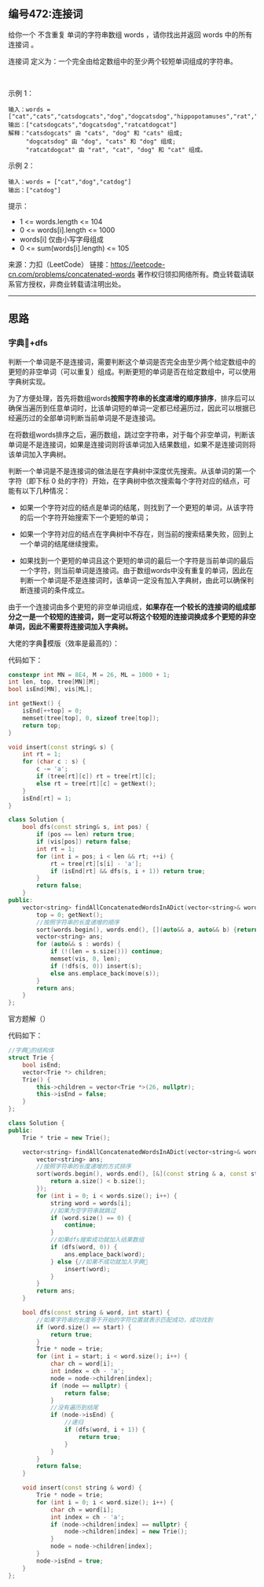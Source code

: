## 编号472:连接词

给你一个 不含重复 单词的字符串数组 words ，请你找出并返回 words 中的所有 连接词 。

连接词 定义为：一个完全由给定数组中的至少两个较短单词组成的字符串。

 

示例 1：
```
输入：words = ["cat","cats","catsdogcats","dog","dogcatsdog","hippopotamuses","rat","ratcatdogcat"]
输出：["catsdogcats","dogcatsdog","ratcatdogcat"]
解释："catsdogcats" 由 "cats", "dog" 和 "cats" 组成; 
     "dogcatsdog" 由 "dog", "cats" 和 "dog" 组成; 
     "ratcatdogcat" 由 "rat", "cat", "dog" 和 "cat" 组成。
```
示例 2：
```
输入：words = ["cat","dog","catdog"]
输出：["catdog"] 
```
提示：

* 1 <= words.length <= 104
* 0 <= words[i].length <= 1000
* words[i] 仅由小写字母组成
* 0 <= sum(words[i].length) <= 105


来源：力扣（LeetCode）
链接：https://leetcode-cn.com/problems/concatenated-words
著作权归领扣网络所有。商业转载请联系官方授权，非商业转载请注明出处。

---
## 思路

### 字典🌲+dfs

判断一个单词是不是连接词，需要判断这个单词是否完全由至少两个给定数组中的更短的非空单词（可以重复）组成。判断更短的单词是否在给定数组中，可以使用字典树实现。

为了方便处理，首先将数组words**按照字符串的长度递增的顺序排序**，排序后可以确保当遍历到任意单词时，比该单词短的单词一定都已经遍历过，因此可以根据已经遍历过的全部单词判断当前单词是不是连接词。

在将数组words排序之后，遍历数组，跳过空字符串，对于每个非空单词，判断该单词是不是连接词，如果是连接词则将该单词加入结果数组，如果不是连接词则将该单词加入字典树。

判断一个单词是不是连接词的做法是在字典树中深度优先搜索。从该单词的第一个字符（即下标 0 处的字符）开始，在字典树中依次搜索每个字符对应的结点，可能有以下几种情况：

* 如果一个字符对应的结点是单词的结尾，则找到了一个更短的单词，从该字符的后一个字符开始搜索下一个更短的单词；

* 如果一个字符对应的结点在字典树中不存在，则当前的搜索结果失败，回到上一个单词的结尾继续搜索。

* 如果找到一个更短的单词且这个更短的单词的最后一个字符是当前单词的最后一个字符，则当前单词是连接词。由于数组words中没有重复的单词，因此在判断一个单词是不是连接词时，该单词一定没有加入字典树，由此可以确保判断连接词的条件成立。

由于一个连接词由多个更短的非空单词组成，**如果存在一个较长的连接词的组成部分之一是一个较短的连接词，则一定可以将这个较短的连接词换成多个更短的非空单词，因此不需要将连接词加入字典树。**

大佬的字典🌲模版（效率是最高的）：

代码如下：
```c++
constexpr int MN = 8E4, M = 26, ML = 1000 + 1;
int len, top, tree[MN][M];
bool isEnd[MN], vis[ML];

int getNext() {
    isEnd[++top] = 0;
    memset(tree[top], 0, sizeof tree[top]);
    return top;
}

void insert(const string& s) {
    int rt = 1;
    for (char c : s) {
        c -= 'a';
        if (tree[rt][c]) rt = tree[rt][c];
        else rt = tree[rt][c] = getNext();
    }
    isEnd[rt] = 1;
}

class Solution {
    bool dfs(const string& s, int pos) {
        if (pos == len) return true;
        if (vis[pos]) return false;
        int rt = 1;
        for (int i = pos; i < len && rt; ++i) {
            rt = tree[rt][s[i] - 'a'];
            if (isEnd[rt] && dfs(s, i + 1)) return true;
        }
        return false;
    }
public:
    vector<string> findAllConcatenatedWordsInADict(vector<string>& words) {
        top = 0; getNext();
        //按照字符串的长度递增的顺序
        sort(words.begin(), words.end(), [](auto&& a, auto&& b) {return a.size() < b.size();});
        vector<string> ans;
        for (auto&& s : words) {            
            if (!(len = s.size())) continue;
            memset(vis, 0, len);
            if (!dfs(s, 0)) insert(s);
            else ans.emplace_back(move(s));
        }
        return ans;
    }
};
```

官方题解（）

代码如下：
```c++
//字典🌲的结构体
struct Trie {
    bool isEnd;
    vector<Trie *> children;
    Trie() {
        this->children = vector<Trie *>(26, nullptr);
        this->isEnd = false;
    }
};

class Solution {
public:
    Trie * trie = new Trie();

    vector<string> findAllConcatenatedWordsInADict(vector<string>& words) {
        vector<string> ans;
        //按照字符串的长度递增的方式排序
        sort(words.begin(), words.end(), [&](const string & a, const string & b){
            return a.size() < b.size(); 
        });
        for (int i = 0; i < words.size(); i++) {
            string word = words[i];
            //如果为空字符串就跳过
            if (word.size() == 0) {
                continue;
            }
            //如果dfs搜索成功就加入结果数组
            if (dfs(word, 0)) {
                ans.emplace_back(word);
            } else {//如果不成功就加入字典🌲
                insert(word);
            }
        }
        return ans;
    }

    bool dfs(const string & word, int start) {
        //如果字符串的长度等于开始的字符位置就表示匹配成功，成功找到
        if (word.size() == start) {
            return true;
        }
        Trie * node = trie;
        for (int i = start; i < word.size(); i++) {
            char ch = word[i];
            int index = ch - 'a';
            node = node->children[index];
            if (node == nullptr) {
                return false;
            }
            //没有遍历到结尾
            if (node->isEnd) {
                //递归
                if (dfs(word, i + 1)) {
                    return true;
                }
            }
        }
        return false;
    }

    void insert(const string & word) {
        Trie * node = trie;
        for (int i = 0; i < word.size(); i++) {
            char ch = word[i];
            int index = ch - 'a';
            if (node->children[index] == nullptr) {
                node->children[index] = new Trie();
            }
            node = node->children[index];
        }
        node->isEnd = true;
    }
};

```